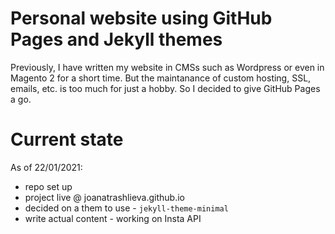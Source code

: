 # Personal website using GitHub Pages and Jekyll themes
Previously, I have written my website in CMSs such as Wordpress or even in Magento 2 for a short time. 
But the maintanance of custom hosting, SSL, emails, etc. is too much for just a hobby. 
So I decided to give GitHub Pages a go. 

# Current state
As of 22/01/2021:

* repo set up
* project live @ joanatrashlieva.github.io
* decided on a them to use - <code>jekyll-theme-minimal</code>
* write actual content - working on Insta API

